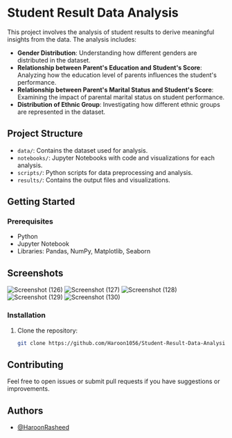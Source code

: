 # Student Result Data Analysis

This project involves the analysis of student results to derive meaningful insights from the data. The analysis includes:

- **Gender Distribution**: Understanding how different genders are distributed in the dataset.
- **Relationship between Parent's Education and Student's Score**: Analyzing how the education level of parents influences the student's performance.
- **Relationship between Parent's Marital Status and Student's Score**: Examining the impact of parental marital status on student performance.
- **Distribution of Ethnic Group**: Investigating how different ethnic groups are represented in the dataset.

## Project Structure

- `data/`: Contains the dataset used for analysis.
- `notebooks/`: Jupyter Notebooks with code and visualizations for each analysis.
- `scripts/`: Python scripts for data preprocessing and analysis.
- `results/`: Contains the output files and visualizations.

## Getting Started

### Prerequisites

- Python
- Jupyter Notebook
- Libraries: Pandas, NumPy, Matplotlib, Seaborn

## Screenshots
![Screenshot (126)](https://github.com/user-attachments/assets/2d7fc5ea-18b0-42d0-9453-00f491f73ec9)
![Screenshot (127)](https://github.com/user-attachments/assets/53a8f0e6-fbf5-4025-984c-fdc42da8d9fb)
![Screenshot (128)](https://github.com/user-attachments/assets/244f38cd-65cb-44d9-b052-ea0adf063e22)
![Screenshot (129)](https://github.com/user-attachments/assets/320b78e4-df72-41f0-9398-2fbc03bb4a40)
![Screenshot (130)](https://github.com/user-attachments/assets/e58ccb6d-d3d6-4808-ab7e-b4745a640e74)


### Installation

1. Clone the repository:

   ```bash
   git clone https://github.com/Haroon1056/Student-Result-Data-Analysis.git

## Contributing
Feel free to open issues or submit pull requests if you have suggestions or improvements.

## Authors

- [@HaroonRasheed](https://github.com/Haroon1056)

